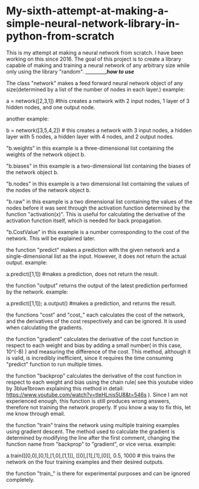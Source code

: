 # My-sixth-attempt-at-making-a-simple-neural-network-library-in-python-from-scratch
This is my attempt at making a neural network from scratch. I have been working on this since 2016. The goal of this project is to create a library capable of making and training a neural network of any arbitrary size while only using the library "random".
__________________________________________________how to use_________________________________________

The class "network" makes a feed forward neural network object of any size(determined by a list of the number of nodes in each layer.)
example:

a = network([2,3,1]) #this creates a network with 2 input nodes, 1 layer of 3 hidden nodes, and one output node.

another example:

b = network([3,5,4,2]) # this creates a network with 3 input nodes, a hidden layer with 5 nodes, a hidden layer with 4 nodes, and 2 output nodes.

"b.weights" in this example is a three-dimensional list containing the weights of the network object b.

"b.biases" in this example is a two-dimensional list containing the biases of the network object b.

"b.nodes" in this example is a two dimensional list containing the values of the nodes of the network object b.

"b.raw" in this example is a two dimensional list containing the values of the nodes before it was sent through the activation function determined by the function "activation(x)". This is useful for calculating the derivative of the activation function itself, which is needed for back propagation.

"b.CostValue" in this example is a number corresponding to the cost of the network. This will be explained later.

the function "predict" makes a prediction with the given network and a single-dimensional list as the input. However, it does not return the actual output.
example:

a.predict([1,1]) #makes a prediction, does not return the result.

the function "output" returns the output of the latest prediction performed by the network.
example:

a.predict([1,1]); a.output() #makes a prediction, and returns the result.

the functions "cost" and "cost_" each calculates the cost of the network, and the derivatives of the cost respectively and can be ignored. It is used when calculating the gradients.

the function "gradient" calculates the derivative of the cost function in respect to each weight and bias by adding a small number( in this case, 10^(-8) ) and measuring the difference of the cost. This method, although it is valid, is incredibly inefficient, since it requires the time consuming "predict" function to run multiple times.

the function "backprop" calculates the derivative of the cost function in respect to each weight and bias using the chain rule( see this youtube video by 3blue1brown explaining this method in detail: https://www.youtube.com/watch?v=tIeHLnjs5U8&t=546s ). Since I am not experienced enough, this function is still produces wrong answers, therefore not training the network properly. If you know a way to fix this, let me know through email.

the function "train" trains the network using multiple training examples using gradient descent. The method used to calculate the gradient is determined by modifying the line after the first comment, changing the function name from "backprop" to "gradient", or vice versa.
example:

a.train([[0,0],[0,1],[1,0],[1,1]], [[0],[1],[1],[0]], 0.5, 1000 # this trains the network on the four training examples and their desired outputs.

the function "train_" is there for experimental purposes and can be ignored completely.
